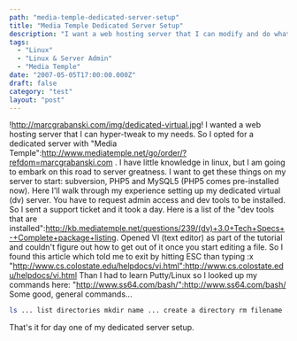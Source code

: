 ```yaml
---
path: "media-temple-dedicated-server-setup"
title: "Media Temple Dedicated Server Setup"
description: "I want a web hosting server that I can modify and do what I want to. So I opted for a dedicated server with Media Temple."
tags: 
  - "Linux"
  - "Linux & Server Admin"
  - "Media Temple"
date: "2007-05-05T17:00:00.000Z"
draft: false
category: "test"
layout: "post"
---
```


!http://marcgrabanski.com/img/dedicated-virtual.jpg!
I wanted a web hosting server that I can hyper-tweak to my needs. So I opted for a dedicated server with "Media Temple":http://www.mediatemple.net/go/order/?refdom=marcgrabanski.com . I have little knowledge in linux, but I am going to embark on this road to server greatness. I want to get these things on my server to start: subversion, PHP5 and MySQL5 (PHP5 comes pre-installed now). Here I'll walk through my experience setting up my dedicated virtual (dv) server. You have to request admin access and dev tools to be installed. So I sent a support ticket and it took a day. Here is a list of the "dev tools that are installed":http://kb.mediatemple.net/questions/239/(dv)+3.0+Tech+Specs+-+Complete+package+listing. Opened VI (text editor) as part of the tutorial and couldn't figure out how to get out of it once you start editing a file. So I found this article which told me to exit by hitting ESC than typing :x "http://www.cs.colostate.edu/helpdocs/vi.html":http://www.cs.colostate.edu/helpdocs/vi.html Than I had to learn Putty/Linux so I looked up my commands here: "http://www.ss64.com/bash/":http://www.ss64.com/bash/ Some good, general commands...
```bash
ls ... list directories mkdir name ... create a directory rm filename ... remove file wget url ... get a package cp file directory ... copy file to directory
```

That's it for day one of my dedicated server setup.